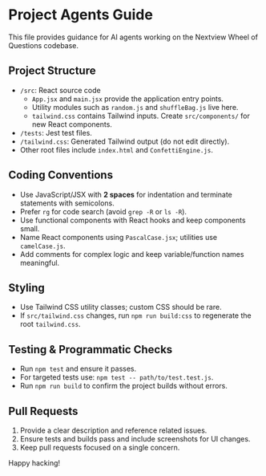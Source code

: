 # Project Agents Guide

This file provides guidance for AI agents working on the Nextview Wheel of Questions codebase.

## Project Structure
- `/src`: React source code
  - `App.jsx` and `main.jsx` provide the application entry points.
  - Utility modules such as `random.js` and `shuffleBag.js` live here.
  - `tailwind.css` contains Tailwind inputs. Create `src/components/` for new React components.
- `/tests`: Jest test files.
- `/tailwind.css`: Generated Tailwind output (do not edit directly).
- Other root files include `index.html` and `ConfettiEngine.js`.

## Coding Conventions
- Use JavaScript/JSX with **2 spaces** for indentation and terminate statements with semicolons.
- Prefer `rg` for code search (avoid `grep -R` or `ls -R`).
- Use functional components with React hooks and keep components small.
- Name React components using `PascalCase.jsx`; utilities use `camelCase.js`.
- Add comments for complex logic and keep variable/function names meaningful.

## Styling
- Use Tailwind CSS utility classes; custom CSS should be rare.
- If `src/tailwind.css` changes, run `npm run build:css` to regenerate the root `tailwind.css`.

## Testing & Programmatic Checks
- Run `npm test` and ensure it passes.
- For targeted tests use: `npm test -- path/to/test.test.js`.
- Run `npm run build` to confirm the project builds without errors.

## Pull Requests
1. Provide a clear description and reference related issues.
2. Ensure tests and builds pass and include screenshots for UI changes.
3. Keep pull requests focused on a single concern.

Happy hacking!
